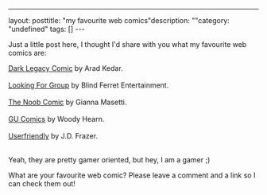 --- 
layout: posttitle: "my favourite web comics"description: ""category: "undefined" tags: [] --- <p>Just a little post here, I thought I'd share with you what my favourite web comics are:</p> <a href="http://www.darklegacycomics.com/">Dark Legacy Comic</a> by Arad Kedar.<br/><br/><a href="http://www.lfgcomic.com/">Looking For Group</a> by Blind Ferret Entertainment.<br/><br/><a href="http://www.thenoobcomic.com/">The Noob Comic</a> by Gianna Masetti.<br/><br/><a href="http://gucomics.com/">GU Comics</a> by Woody Hearn.<br/><br/><a href="http://www.userfriendly.org/">Userfriendly</a> by J.D. Frazer.<br/><br/><p>Yeah, they are pretty gamer oriented, but hey, I am a gamer ;)</p> <p>What are your favourite web comic? Please leave a comment and a link so I can check them out!</p>